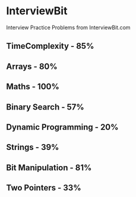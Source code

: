 # InterviewBit
Interview Practice Problems from InterviewBit.com

## TimeComplexity - 85%
## Arrays - 80%
## Maths - 100%
## Binary Search - 57%
## Dynamic Programming - 20%
## Strings - 39%
## Bit Manipulation - 81%
## Two Pointers - 33%
